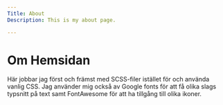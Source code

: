 ```yaml
---
Title: About
Description: This is my about page.

---
```


Om Hemsidan
============

Här jobbar jag först och främst med SCSS-filer istället för och använda vanlig CSS. Jag använder mig också av Google fonts för att få olika slags typsnitt på text samt FontAwesome för att ha tillgång till olika ikoner.
